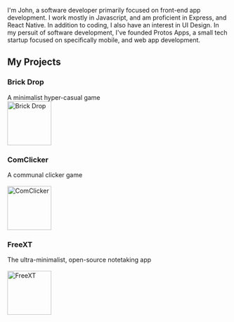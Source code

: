 I'm John, a software developer primarily focused on front-end app development.  I work mostly in Javascript, and am proficient in Express, and React Native. In addition to coding, I also have an interest in UI Design. In my persuit of software development, I've founded Protos Apps, a small tech startup focused on specifically mobile, and web app development.
## My Projects
### Brick Drop
A minimalist hyper-casual game
<br/>
<a href='https://github.com/protos-apps/Brick-Drop'>
  <img alt='Brick Drop' src='https://raw.githubusercontent.com/protos-apps/Brick-Drop/master/icon.png' width='100' height='100'/>
</a>
### ComClicker
A communal clicker game
<br/><br/>
<a href='https://github.com/protos-apps/comclicker'>
  <img alt='ComClicker' src='https://raw.githubusercontent.com/protos-apps/ComClicker/master/public/img/icon.png' width='100' height='100'/>
</a>
### FreeXT
The ultra-minimalist, open-source notetaking app
<br/><br/>
<a href='https://github.com/protos-apps/FreeXT'>
  <img alt='FreeXT' src='https://raw.githubusercontent.com/protos-apps/FreeXT/master/assets/icon-round.png' width='100' height='100'/>
</a>
